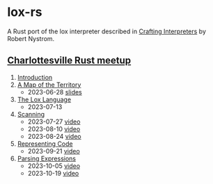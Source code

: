 # lox-rs

A Rust port of the lox interpreter described in [Crafting
Interpreters](https://craftinginterpreters.com/) by Robert Nystrom.

## [Charlottesville Rust meetup](https://www.meetup.com/charlottesville-rust-meetup/)

1. [Introduction](https://craftinginterpreters.com/introduction.html)
2. [A Map of the Territory](https://craftinginterpreters.com/a-map-of-the-territory.html)
    - 2023-06-28 [slides](https://github.com/DireLines/lox-rs/blob/main/Crafting%20Interpreters%20in%20Rust.pdf)
3. [The Lox Language](https://craftinginterpreters.com/the-lox-language.html)
    - 2023-07-13
4. [Scanning](https://craftinginterpreters.com/scanning.html)
    - 2023-07-27 [video](https://www.youtube.com/watch?v=O32n1EPnmE4&list=PLeYi2PClG0Iuq_hfaL66V9PfSfG5WicHQ)
    - 2023-08-10 [video](https://www.youtube.com/watch?v=4Plq9rAF_Fk&list=PLeYi2PClG0Iuq_hfaL66V9PfSfG5WicHQ)
    - 2023-08-24 [video](https://www.youtube.com/watch?v=rjfGDjLN4sU&list=PLeYi2PClG0Iuq_hfaL66V9PfSfG5WicHQ)
5. [Representing Code](https://craftinginterpreters.com/representing-code.html)
    - 2023-09-21 [video](https://www.youtube.com/watch?v=hczALGjceAk&list=PLeYi2PClG0Iuq_hfaL66V9PfSfG5WicHQ&index=5)
6. [Parsing Expressions](https://craftinginterpreters.com/parsing-expressions.html)
    - 2023-10-05 [video](https://www.youtube.com/watch?v=zmgJvjUYzok&list=PLeYi2PClG0Iuq_hfaL66V9PfSfG5WicHQ&index=6)
    - 2023-10-19 [video](https://www.youtube.com/watch?v=xQ08gdP7TCM)
    
    

